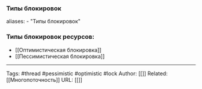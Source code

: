 ### Типы блокировок

aliases: 
	- "Типы блокировок"

### Типы блокировок ресурсов:
- [[Оптимистическая блокировка]]
- [[Пессимистическая блокировка]]

---
Tags: #thread #pessimistic #optimistic #lock
Author: [[]]
Related: [[Многопоточность]]
URL: [[]]